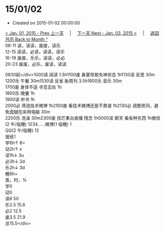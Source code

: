 # 15/01/02

* Created on 2015-01-02 00:00:00

[&lt; Jan. 01, 2015 - Prev 上一天](d01.md)     \|     [下一天 Next - Jan. 03, 2015 &gt;](d03.md)     \|     [返回月历 Back to Month ^](index.md)   
08-11 读，读读，废废，读乐  
12-15 读读，必读，读读，读乐  
16-19 废废，乐乐，读读，必必  
20-23 废废，必乐，废读，读读  
  
0830起&lt;/div&gt;1000读 阅读 1.5h1100废 鼻塞导致失神状态 1h1130读 反思 30m  
1200乐 午餐 30m1530读 反省 新周刊 3.5h1600乐 音乐 30m  
1700废 身体不适 寻觅去处 1h  
1800乐 晚餐 1h  
1900读 听书 1h  
2000必 筛选技术微博 1h2100废 看技术微博还是不靠谱 1h2130必 调整房间，避免盘腿在床用电脑 30m  
2200乐 洗澡 30m2300废 找芒果台直播 残念 1h0000读 聊天 看各种东西 1h微信\(2 午/临睡\) 1234……微博\(1 临睡\) 1  
QQ\(2 午/临睡\) 12  
报纸1  
学6h↑ 8=  
动2h↑ x  
读1h↓ 3u  
必3h↓ 2d  
乐2h↓ 3d  
睡8h=  
类，时，%  
学0  
动0  
读8 50  
乐2.5 15.6  
必2 12.5  
废3.5 21.9  
总15.5&lt;/div&gt;

